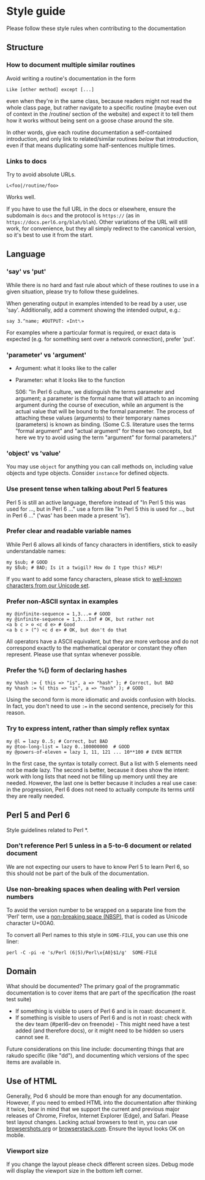 # Style guide

Please follow these style rules when contributing to the documentation

## Structure

### How to document multiple similar routines

Avoid writing a routine's documentation in the form

    Like [other method] except [...]

even when they're in the same class, because readers might not read the whole
class page, but rather navigate to a specific routine (maybe even out of
context in the /routine/ section of the website) and expect it to tell them how
it works without being sent on a goose chase around the site.

In other words, give each routine documentation a self-contained introduction,
and only link to related/similar routines *below* that introduction, even if
that means duplicating some half-sentences multiple times.

### Links to docs

Try to avoid absolute URLs.

    L<foo|/routine/foo>

Works well.

If you have to use the full URL in the docs or elsewhere, ensure the
subdomain is `docs` and the protocol is `https://` (as in
`https://docs.perl6.org/blah/blah`). Other variations of the URL will still
work, for convenience, but they all simply redirect to the canonical version,
so it's best to use it from the start.

## Language

### 'say' vs 'put'

While there is no hard and fast rule about which of these routines to use
in a given situation, please try to follow these guidelines.

When generating output in examples intended to be read by a user, use 'say'.
Additionally, add a comment showing the intended output, e.g.:

    say 3.^name; #OUTPUT: «Int␤»

For examples where a particular format is required, or exact data is expected
(e.g. for something sent over a network connection), prefer 'put'.

### 'parameter' vs 'argument'

* Argument: what it looks like to the caller
* Parameter: what it looks like to the function

    S06: "In Perl 6 culture, we distinguish the terms parameter and argument; a
    parameter is the formal name that will attach to an incoming argument
    during the course of execution, while an argument is the actual value that
    will be bound to the formal parameter. The process of attaching these
    values (arguments) to their temporary names (parameters) is known as
    binding. (Some C.S. literature uses the terms "formal argument" and "actual
    argument" for these two concepts, but here we try to avoid using the term
    "argument" for formal parameters.)"

### 'object' vs 'value'

You may use `object` for anything you can call methods on, including value objects and type objects. Consider `instance` for defined objects.

### Use present tense when talking about Perl 5 features

Perl 5 is still an active language, therefore instead of
"In Perl 5 this was used for ..., but in Perl 6 ..."
use a form like "In Perl 5 this is used for ..., but in Perl 6 ..."
('was' has been made a present 'is').

### Prefer clear and readable variable names

While Perl 6 allows all kinds of fancy characters in identifiers,
stick to easily understandable names:

    my $sub; # GOOD
    my $ßub; # BAD; Is it a twigil? How do I type this? HELP!

If you want to add some fancy characters, please stick to
[well-known characters from our Unicode set](https://docs.perl6.org/language/unicode_ascii).

### Prefer non-ASCII syntax in examples

    my @infinite-sequence = 1,3...∞ # GOOD
    my @infinite-sequence = 1,3...Inf # OK, but rather not
    <a b c > ⊖ <c d e> # Good
    <a b c > (^) <c d e> # OK, but don't do that

All operators have a ASCII equivalent, but they are more
verbose and do not correspond exactly to the mathematical operator or constant
they often represent. Please use that syntax whenever possible. 

### Prefer the %() form of declaring hashes

    my %hash := { this => "is", a => "hash" }; # Correct, but BAD
    my %hash := %( this => "is", a => "hash" ); # GOOD

Using the second form is more idiomatic and avoids confusion with
blocks. In fact, you don't need to use `:=` in the second sentence,
precisely for this reason.

### Try to express intent, rather than simply reflex syntax

    my @l = lazy 0..5; # Correct, but BAD
    my @too-long-list = lazy 0..100000000  # GOOD
    my @powers-of-eleven = lazy 1, 11, 121 ... 10**100 # EVEN BETTER

In the first case, the syntax is totally correct. But a list with 5
elements need not be made lazy. The second is better, because it does
show the intent: work with long lists that need not be filling up
memory until they are needed. However, the last one is better because
it includes a real use case: in the progression, Perl 6 does not need
to actually compute its terms until they are really needed.

## Perl 5 and Perl 6

Style guidelines related to Perl *. 

### Don't reference Perl 5 unless in a 5-to-6 document or related document

We are not expecting our users to have to know Perl 5 to learn Perl 6, so this
should not be part of the bulk of the documentation.

### Use non-breaking spaces when dealing with Perl version numbers

To avoid the version number to be wrapped on a separate line from the 'Perl' term,
use a [non-breaking space (NBSP)](https://en.wikipedia.org/wiki/Non-breaking_space),
that is coded as Unicode character U+00A0.

To convert all Perl names to this style in `SOME-FILE`, you can use this one liner:

    perl -C -pi -e 's/Perl (6|5)/Perl\x{A0}$1/g'  SOME-FILE

## Domain

What should be documented? The primary goal of the programmatic documentation
is to cover items that are part of the specification (the roast test suite)

* If something is visible to users of Perl 6 and is in roast: document it.
* If something is visible to users of Perl 6 and is not in roast: check with the dev team (#perl6-dev on freenode) - This might need have a test added (and therefore docs), or it might need to be hidden so users cannot see it.

Future considerations on this line include: documenting things that are rakudo
specific (like "dd"), and documenting which versions of the spec items are
available in.

## Use of HTML

Generally, Pod 6 should be more than enough for any documentation. However, if you need to embed HTML into the documentation after thinking it twice,  bear in mind that we support the current and previous major releases of Chrome, Firefox,
Internet Explorer (Edge), and Safari. Please test layout changes.
Lacking actual browsers to test in, you can use [browsershots.org](http://browsershots.org)
or [browserstack.com](http://browserstack.com). Ensure the layout looks OK on mobile.

### Viewport size

If you change the layout please check different screen sizes. Debug mode will
display the viewport size in the bottom left corner.
